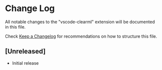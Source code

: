 # Change Log

All notable changes to the "vscode-clearml" extension will be documented in this file.

Check [Keep a Changelog](http://keepachangelog.com/) for recommendations on how to structure this file.

## [Unreleased]

- Initial release
